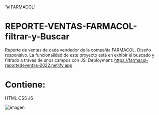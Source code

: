 "# FARMACOL" 
# REPORTE-VENTAS-FARMACOL-filtrar-y-Buscar
Reporte de ventas de cada vendedor de la compañía FARMACOL.
Diseño responsivo.
La funcionalidad de este proyecto está en exhibir el buscado y filtrado a través de unos campos con JS.
Deployment: https://farmacol-reportedeventas-2022.netlify.app


# Contiene:
HTML 
CSS
JS


![imagen](https://user-images.githubusercontent.com/114000603/219824064-e8d27f33-fd19-4b90-8c1b-490de582f029.png)





